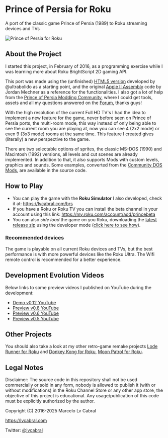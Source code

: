 # Prince of Persia for Roku

A port of the classic game Prince of Persia (1989) to Roku streaming devices and TVs

![Prince of Persia for Roku](https://lvcabral.com/images/PoP/screenshot-01.jpg)

## About the Project

I started this project, in February of 2016, as a programming exercise while I was learning more about Roku BrightScript 2D gaming API.

This port was made using the (unfinished) [HTML5 version](https://github.com/ultrabolido/PrinceJS) developed by @ultrabolido as a starting point, and the original [Apple II Assembly](https://github.com/jmechner/Prince-of-Persia-Apple-II) code by Jordan Mechner as a reference for the functionalities. I also got a lot of help from the [Prince of Persia Modding Community](http://www.princed.org/), where I could get tools, assets and all my questions answered on the [Forum](http://forum.princed.org/), thanks guys!

With the high resolution of the current Full HD TV's I had the idea to implement a new feature for the game, never before seen on Prince of Persia ports, the multi-room mode, this way instead of only being able to see the current room you are playing at, now you can see 4 (2x2 mode) or even 9 (3x3 mode) rooms at the same time. This feature I created gives (literally) a new perspective to the game.

There are two selectable options of sprites, the classic MS-DOS (1990) and Macintosh (1992) versions, all levels and cut scenes are already implemented. In addition to that, it also supports Mods with custom levels, graphics and sounds. Some examples, converted from the [Community DOS Mods](http://www.popot.org/custom_levels.php), are available in the source code.

## How to Play

* You can play the game with the **Roku Simulator** I also developed, check it at: <https://lvcabral.com/brs>
* If you have a Roku or Roku TV you can install the beta channel in your account using this link: <https://my.roku.com/account/add/princebeta>
* You can also _side load_ the game on you Roku, downloading the [latest release zip](https://github.com/lvcabral/Prince-of-Persia-Roku/releases) using the developer mode ([click here to see how](https://developer.roku.com/docs/developer-program/getting-started/developer-setup.md)).

### Recommended devices

The game is playable on all current Roku devices and TVs, but the best performance is with more powerful devices like the Roku Ultra. The Wifi remote control is recommended for a better experience.

## Development Evolution Videos

Below links to some preview videos I published on YouTube during the development:

* [Demo v0.12 YouTube](https://www.youtube.com/watch?v=gFOKxBuw66o)
* [Preview v0.8 YouTube](https://www.youtube.com/watch?v=4tVxNFCUSiE)
* [Preview v0.6 YouTube](https://www.youtube.com/watch?v=gYzuH9f3ADU)
* [Preview v0.5 YouTube](https://www.youtube.com/watch?v=r6B0xgb8GSE)

## Other Projects

You should also take a look at my other retro-game remake projects [Lode Runner for Roku](https://github.com/lvcabral/Lode-Runner-Roku) and [Donkey Kong for Roku](https://www.youtube.com/watch?v=NA59qZk7fQU), [Moon Patrol for Roku](https://github.com/lvcabral/Moon-Patrol-Roku).

## Legal Notes

Disclaimer: The source code in this repository shall not be used commercially or sold in any form, nobody is allowed to publish it (with or without modifications) in the Roku Channel Store or any other app store, the objective of this project is educational. Any usage/publication of this code must be explicitly authorized by the author.

Copyright (C) 2016-2025 Marcelo Lv Cabral

<https://lvcabral.com>

Twitter: [@lvcabral](https://twitter.com/lvcabral)
